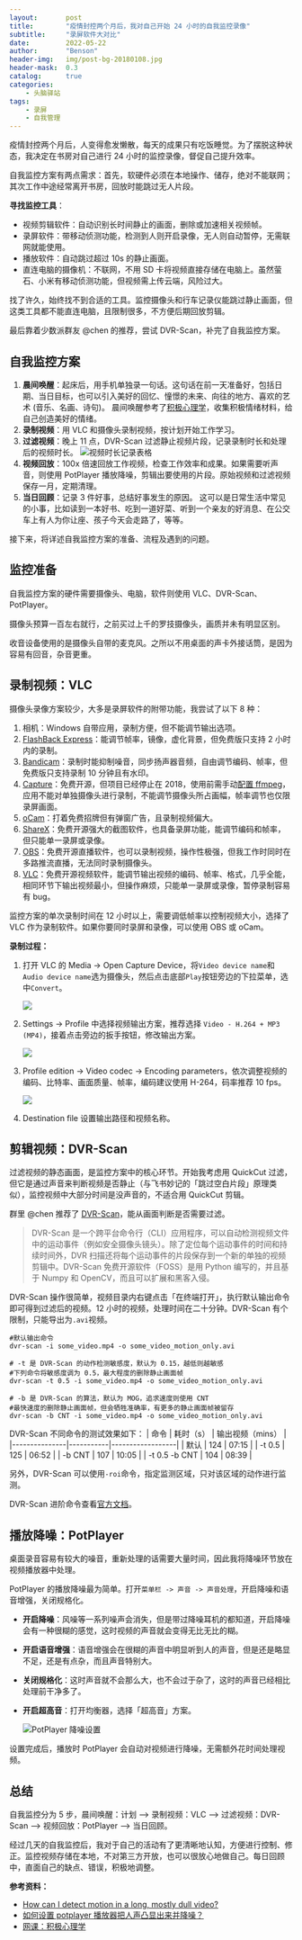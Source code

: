 ```yaml
---
layout:       post
title:        "疫情封控两个月后，我对自己开始 24 小时的自我监控录像"
subtitle:     "录屏软件大对比"
date:         2022-05-22
author:       "Benson"
header-img:   img/post-bg-20180108.jpg
header-mask:  0.3
catalog:      true
categories:
    - 头脑驿站
tags: 
    - 录屏
    - 自我管理
---
```


疫情封控两个月后，人变得愈发懒散，每天的成果只有吃饭睡觉。为了摆脱这种状态，我决定在书房对自己进行 24 小时的监控录像，督促自己提升效率。

自我监控方案有两点需求：首先，软硬件必须在本地操作、储存，绝对不能联网；其次工作中途经常离开书房，回放时能跳过无人片段。

**寻找监控工具**：

* 视频剪辑软件：自动识别长时间静止的画面，删除或加速相关视频帧。
* 录屏软件：带移动侦测功能，检测到人则开启录像，无人则自动暂停，无需联网就能使用。
* 播放软件：自动跳过超过 10s 的静止画面。
* 直连电脑的摄像机：不联网，不用 SD 卡将视频直接存储在电脑上。虽然萤石、小米有移动侦测功能，但视频需上传云端，风险过大。

找了许久，始终找不到合适的工具。监控摄像头和行车记录仪能跳过静止画面，但这类工具都不能直连电脑，且限制很多，不方便后期回放剪辑。

最后靠着少数派群友 @chen 的推荐，尝试 DVR-Scan，补完了自我监控方案。

## 自我监控方案

1. **晨间唤醒**：起床后，用手机单独录一句话。这句话在前一天准备好，包括日期、当日目标，也可以引入美好的回忆、憧憬的未来、向往的地方、喜欢的艺术 (音乐、名画、诗句)。
   晨间唤醒参考了[积极心理学](https://www.xuetangx.com/course/THU07111001088/)，收集积极情绪材料，给自己创造美好的情绪。
2. **录制视频**：用 VLC 和摄像头录制视频，按计划开始工作学习。
3. **过滤视频**：晚上 11 点，DVR-Scan 过滤静止视频片段，记录录制时长和处理后的视频时长。
   ![视频时长记录表格](http://tc.seoipo.com/2022-05-22-10-05-04.png)
4. **视频回放**：100x 倍速回放工作视频，检查工作效率和成果。如果需要听声音，则使用 PotPlayer 播放降噪，剪辑出要使用的片段。原始视频和过滤视频保存一月，定期清理。
5. **当日回顾**：记录 3 件好事，总结好事发生的原因。
   这可以是日常生活中常见的小事，比如读到一本好书、吃到一道好菜、听到一个亲友的好消息、在公交车上有人为你让座、孩子今天会走路了，等等。

接下来，将详述自我监控方案的准备、流程及遇到的问题。

## 监控准备

自我监控方案的硬件需要摄像头、电脑，软件则使用 VLC、DVR-Scan、PotPlayer。

摄像头预算一百左右就行，之前买过上千的罗技摄像头，画质并未有明显区别。

收音设备使用的是摄像头自带的麦克风。之所以不用桌面的声卡外接话筒，是因为容易有回音，杂音更重。

## 录制视频：VLC

摄像头录像方案较少，大多是录屏软件的附带功能，我尝试了以下 8 种：

1. 相机：Windows 自带应用，录制方便，但不能调节输出选项。
2. [FlashBack Express](https://www.flashbackrecorder.com/zh/express/)：能调节帧率，镜像，虚化背景，但免费版只支持 2 小时内的录制。
3. [Bandicam](https://www.bandicam.cn/)：录制时能抑制噪音，同步扬声器音频，自由调节编码、帧率，但免费版只支持录制 10 分钟且有水印。
4. [Capture](https://github.com/MathewSachin/Captura/releases/tag/v8.0.0)：免费开源，但项目已经停止在 2018，使用前需手动[配置 ffmpeg](https://blog.csdn.net/dglx_/article/details/122389601)，应用不能对单独摄像头进行录制，不能调节摄像头所占画幅，帧率调节也仅限录屏画面。
5. [oCam](https://ohsoft.net/eng/ocam/intro.php?cate=1002)：打着免费招牌但有弹窗广告，且录制视频偏大。
6. [ShareX](https://getsharex.com/)：免费开源强大的截图软件，也具备录屏功能，能调节编码和帧率，但只能单一录屏或录像。
7. [OBS](https://obsproject.com/)：免费开源直播软件，也可以录制视频，操作性极强，但我工作时同时在多路推流直播，无法同时录制摄像头。
8. [VLC](https://www.videolan.org/vlc/)：免费开源视频软件，能调节输出视频的编码、帧率、格式，几乎全能，相同环节下输出视频最小，但操作麻烦，只能单一录屏或录像，暂停录制容易有 bug。

监控方案的单次录制时间在 12 小时以上，需要调低帧率以控制视频大小，选择了 VLC 作为录制软件。如果你要同时录屏和录像，可以使用 OBS 或 oCam。

**录制过程：**

1. 打开 VLC 的 Media -> Open Capture Device，将`Video device name`和`Audio device name`选为摄像头，然后点击底部`Play`按钮旁边的下拉菜单，选中`Convert`。

   ![](http://tc.seoipo.com/2022-05-21-22-09-08.png)

2. Settings -> Profile 中选择视频输出方案，推荐选择 `Video - H.264 + MP3 (MP4)`，接着点击旁边的扳手按钮，修改输出方案。

   ![](http://tc.seoipo.com/2022-05-21-22-11-09.png)

3. Profile edition -> Video codec -> Encoding parameters，依次调整视频的编码、比特率、画面质量、帧率，编码建议使用 H-264，码率推荐 10 fps。

   ![](http://tc.seoipo.com/2022-05-21-22-12-32.png)

4. Destination file 设置输出路径和视频名称。

## 剪辑视频：DVR-Scan

过滤视频的静态画面，是监控方案中的核心环节。开始我考虑用 QuickCut 过滤，但它是通过声音来判断视频是否静止（与飞书妙记的「跳过空白片段」原理类似），监控视频中大部分时间是没声音的，不适合用 QuickCut 剪辑。

群里 @chen 推荐了 [DVR-Scan](https://github.com/Breakthrough/DVR-Scan)，能从画面判断是否需要过滤。
> DVR-Scan 是一个跨平台命令行（CLI）应用程序，可以自动检测视频文件中的运动事件（例如安全摄像头镜头）。除了定位每个运动事件的时间和持续时间外，DVR 扫描还将每个运动事件的片段保存到一个新的单独的视频剪辑中。DVR-Scan 免费开源软件（FOSS）是用 Python 编写的，并且基于 Numpy 和 OpenCV，而且可以扩展和黑客入侵。

DVR-Scan 操作很简单，视频目录内右键点击「在终端打开」，执行默认输出命令即可得到过滤后的视频。12 小时的视频，处理时间在二十分钟。DVR-Scan 有个限制，只能导出为`.avi`视频。

```#shell
#默认输出命令
dvr-scan -i some_video.mp4 -o some_video_motion_only.avi

# -t 是 DVR-Scan 的动作检测敏感度，默认为 0.15，越低则越敏感
#下列命令将敏感度调为 0.5，最大程度的删除静止画面帧
dvr-scan -t 0.5 -i some_video.mp4 -o some_video_motion_only.avi

# -b 是 DVR-Scan 的算法，默认为 MOG，追求速度则使用 CNT
#最快速度的删除静止画面帧，但会牺牲准确率，有更多的静止画面帧被留存
dvr-scan -b CNT -i some_video.mp4 -o some_video_motion_only.avi
```

DVR-Scan 不同命令的测试效果如下：
| 命令          | 耗时（s） | 输出视频（mins） |
|---------------|-----------|------------------|
| 默认          | 124       | 07:15            |
| -t 0.5        | 125       | 06:52            |
| -b CNT        | 107       | 10:05            |
| -t 0.5 -b CNT | 104       | 08:39            |

另外，DVR-Scan 可以使用`-roi`命令，指定监测区域，只对该区域的动作进行监测。

DVR-Scan 进阶命令查看[官方文档](https://dvr-scan.readthedocs.io/en/latest/guide/examples/)。

## 播放降噪：PotPlayer

桌面录音容易有较大的噪音，重新处理的话需要大量时间，因此我将降噪环节放在视频播放器中处理。

PotPlayer 的播放降噪最为简单。打开`菜单栏 -> 声音 -> 声音处理`，开启降噪和语音增强，关闭规格化。

* **开启降噪**：风噪等一系列噪声会消失，但是带过降噪耳机的都知道，开启降噪会有一种很糊的感觉，这时视频的声音就会变得无比无比的糊。
* **开启语音增强**：语音增强会在很糊的声音中明显听到人的声音，但是还是略显不足，还是有点杂，而且声音特别大。
* **关闭规格化**：这时声音就不会那么大，也不会过于杂了，这时的声音已经相比处理前干净多了。
* **开启超高音**：打开均衡器，选择「超高音」方案。

   ![PotPlayer 降噪设置](http://tc.seoipo.com/2022-05-19-10-47-18.png)

设置完成后，播放时 PotPlayer 会自动对视频进行降噪，无需额外花时间处理视频。

## 总结

自我监控分为 5 步，晨间唤醒：计划 --> 录制视频：VLC --> 过滤视频：DVR-Scan --> 视频回放：PotPlayer --> 当日回顾。

经过几天的自我监控后，我对于自己的活动有了更清晰地认知，方便进行控制、修正。监控视频存储在本地，不对第三方开放，也可以很放心地做自己。每日回顾中，直面自己的缺点、错误，积极地调整。

**参考资料：**

* [How can I detect motion in a long, mostly dull video?](https://askubuntu.com/questions/422341/how-can-i-detect-motion-in-a-long-mostly-dull-video/423028#423028)
* [如何设置 potplayer 播放器把人声凸显出来并降噪？](https://blog.csdn.net/NeiHan2020/article/details/118368739)
* [网课：积极心理学](https://www.xuetangx.com/course/THU07111001088/)
